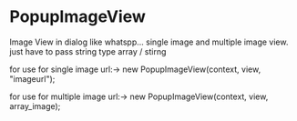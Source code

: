 # PopupImageView
Image View in dialog like whatspp... single image and multiple image view.
just have to pass string type array / stirng 

for use for single image url:->    new PopupImageView(context, view, "imageurl");

for use for multiple  image url:->    new PopupImageView(context, view, array_image);


